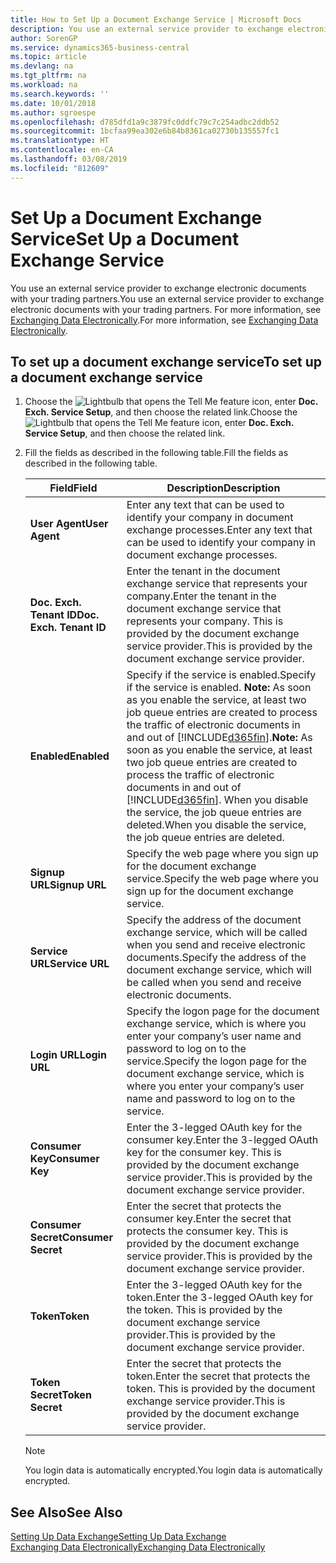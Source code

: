 ```yaml
---
title: How to Set Up a Document Exchange Service | Microsoft Docs
description: You use an external service provider to exchange electronic documents with your trading partners.
author: SorenGP
ms.service: dynamics365-business-central
ms.topic: article
ms.devlang: na
ms.tgt_pltfrm: na
ms.workload: na
ms.search.keywords: ''
ms.date: 10/01/2018
ms.author: sgroespe
ms.openlocfilehash: d785dfd1a9c3879fc0ddfc79c7c254adbc2ddb52
ms.sourcegitcommit: 1bcfaa99ea302e6b84b8361ca02730b135557fc1
ms.translationtype: HT
ms.contentlocale: en-CA
ms.lasthandoff: 03/08/2019
ms.locfileid: "812609"
---
```

# <a name="set-up-a-document-exchange-service"></a><span data-ttu-id="2d1e0-103">Set Up a Document Exchange Service</span><span class="sxs-lookup"><span data-stu-id="2d1e0-103">Set Up a Document Exchange Service</span></span>
<span data-ttu-id="2d1e0-104">You use an external service provider to exchange electronic documents with your trading partners.</span><span class="sxs-lookup"><span data-stu-id="2d1e0-104">You use an external service provider to exchange electronic documents with your trading partners.</span></span> <span data-ttu-id="2d1e0-105">For more information, see [Exchanging Data Electronically](across-data-exchange.md).</span><span class="sxs-lookup"><span data-stu-id="2d1e0-105">For more information, see [Exchanging Data Electronically](across-data-exchange.md).</span></span>  

## <a name="to-set-up-a-document-exchange-service"></a><span data-ttu-id="2d1e0-106">To set up a document exchange service</span><span class="sxs-lookup"><span data-stu-id="2d1e0-106">To set up a document exchange service</span></span>  
1. <span data-ttu-id="2d1e0-107">Choose the ![Lightbulb that opens the Tell Me feature](media/ui-search/search_small.png "Tell me what you want to do") icon, enter **Doc. Exch. Service Setup**, and then choose the related link.</span><span class="sxs-lookup"><span data-stu-id="2d1e0-107">Choose the ![Lightbulb that opens the Tell Me feature](media/ui-search/search_small.png "Tell me what you want to do") icon, enter **Doc. Exch. Service Setup**, and then choose the related link.</span></span>  
2. <span data-ttu-id="2d1e0-108">Fill the fields as described in the following table.</span><span class="sxs-lookup"><span data-stu-id="2d1e0-108">Fill the fields as described in the following table.</span></span>  

    |<span data-ttu-id="2d1e0-109">Field</span><span class="sxs-lookup"><span data-stu-id="2d1e0-109">Field</span></span>|<span data-ttu-id="2d1e0-110">Description</span><span class="sxs-lookup"><span data-stu-id="2d1e0-110">Description</span></span>|  
    |---------------------------------|---------------------------------------|  
    |<span data-ttu-id="2d1e0-111">**User Agent**</span><span class="sxs-lookup"><span data-stu-id="2d1e0-111">**User Agent**</span></span>|<span data-ttu-id="2d1e0-112">Enter any text that can be used to identify your company in document exchange processes.</span><span class="sxs-lookup"><span data-stu-id="2d1e0-112">Enter any text that can be used to identify your company in document exchange processes.</span></span>|  
    |<span data-ttu-id="2d1e0-113">**Doc. Exch. Tenant ID**</span><span class="sxs-lookup"><span data-stu-id="2d1e0-113">**Doc. Exch. Tenant ID**</span></span>|<span data-ttu-id="2d1e0-114">Enter the tenant in the document exchange service that represents your company.</span><span class="sxs-lookup"><span data-stu-id="2d1e0-114">Enter the tenant in the document exchange service that represents your company.</span></span> <span data-ttu-id="2d1e0-115">This is provided by the document exchange service provider.</span><span class="sxs-lookup"><span data-stu-id="2d1e0-115">This is provided by the document exchange service provider.</span></span>|  
    |<span data-ttu-id="2d1e0-116">**Enabled**</span><span class="sxs-lookup"><span data-stu-id="2d1e0-116">**Enabled**</span></span>|<span data-ttu-id="2d1e0-117">Specify if the service is enabled.</span><span class="sxs-lookup"><span data-stu-id="2d1e0-117">Specify if the service is enabled.</span></span> <span data-ttu-id="2d1e0-118">**Note:**  As soon as you enable the service, at least two job queue entries are created to process the traffic of electronic documents in and out of [!INCLUDE[d365fin](includes/d365fin_md.md)].</span><span class="sxs-lookup"><span data-stu-id="2d1e0-118">**Note:**  As soon as you enable the service, at least two job queue entries are created to process the traffic of electronic documents in and out of [!INCLUDE[d365fin](includes/d365fin_md.md)].</span></span> <span data-ttu-id="2d1e0-119">When you disable the service, the job queue entries are deleted.</span><span class="sxs-lookup"><span data-stu-id="2d1e0-119">When you disable the service, the job queue entries are deleted.</span></span>|  
    |<span data-ttu-id="2d1e0-120">**Signup URL**</span><span class="sxs-lookup"><span data-stu-id="2d1e0-120">**Signup URL**</span></span>|<span data-ttu-id="2d1e0-121">Specify the web page where you sign up for the document exchange service.</span><span class="sxs-lookup"><span data-stu-id="2d1e0-121">Specify the web page where you sign up for the document exchange service.</span></span>|  
    |<span data-ttu-id="2d1e0-122">**Service URL**</span><span class="sxs-lookup"><span data-stu-id="2d1e0-122">**Service URL**</span></span>|<span data-ttu-id="2d1e0-123">Specify the address of the document exchange service, which will be called when you send and receive electronic documents.</span><span class="sxs-lookup"><span data-stu-id="2d1e0-123">Specify the address of the document exchange service, which will be called when you send and receive electronic documents.</span></span>|  
    |<span data-ttu-id="2d1e0-124">**Login URL**</span><span class="sxs-lookup"><span data-stu-id="2d1e0-124">**Login URL**</span></span>|<span data-ttu-id="2d1e0-125">Specify the logon page for the document exchange service, which is where you enter your company’s user name and password to log on to the service.</span><span class="sxs-lookup"><span data-stu-id="2d1e0-125">Specify the logon page for the document exchange service, which is where you enter your company’s user name and password to log on to the service.</span></span>|  
    |<span data-ttu-id="2d1e0-126">**Consumer Key**</span><span class="sxs-lookup"><span data-stu-id="2d1e0-126">**Consumer Key**</span></span>|<span data-ttu-id="2d1e0-127">Enter the 3-legged OAuth key for the consumer key.</span><span class="sxs-lookup"><span data-stu-id="2d1e0-127">Enter the 3-legged OAuth key for the consumer key.</span></span> <span data-ttu-id="2d1e0-128">This is provided by the document exchange service provider.</span><span class="sxs-lookup"><span data-stu-id="2d1e0-128">This is provided by the document exchange service provider.</span></span>|  
    |<span data-ttu-id="2d1e0-129">**Consumer Secret**</span><span class="sxs-lookup"><span data-stu-id="2d1e0-129">**Consumer Secret**</span></span>|<span data-ttu-id="2d1e0-130">Enter the secret that protects the consumer key.</span><span class="sxs-lookup"><span data-stu-id="2d1e0-130">Enter the secret that protects the consumer key.</span></span> <span data-ttu-id="2d1e0-131">This is provided by the document exchange service provider.</span><span class="sxs-lookup"><span data-stu-id="2d1e0-131">This is provided by the document exchange service provider.</span></span>|  
    |<span data-ttu-id="2d1e0-132">**Token**</span><span class="sxs-lookup"><span data-stu-id="2d1e0-132">**Token**</span></span>|<span data-ttu-id="2d1e0-133">Enter the 3-legged OAuth key for the token.</span><span class="sxs-lookup"><span data-stu-id="2d1e0-133">Enter the 3-legged OAuth key for the token.</span></span> <span data-ttu-id="2d1e0-134">This is provided by the document exchange service provider.</span><span class="sxs-lookup"><span data-stu-id="2d1e0-134">This is provided by the document exchange service provider.</span></span>|  
    |<span data-ttu-id="2d1e0-135">**Token Secret**</span><span class="sxs-lookup"><span data-stu-id="2d1e0-135">**Token Secret**</span></span>|<span data-ttu-id="2d1e0-136">Enter the secret that protects the token.</span><span class="sxs-lookup"><span data-stu-id="2d1e0-136">Enter the secret that protects the token.</span></span> <span data-ttu-id="2d1e0-137">This is provided by the document exchange service provider.</span><span class="sxs-lookup"><span data-stu-id="2d1e0-137">This is provided by the document exchange service provider.</span></span>|  

    > [!NOTE]  
    > <span data-ttu-id="2d1e0-138">You login data is automatically encrypted.</span><span class="sxs-lookup"><span data-stu-id="2d1e0-138">You login data is automatically encrypted.</span></span>

## <a name="see-also"></a><span data-ttu-id="2d1e0-139">See Also</span><span class="sxs-lookup"><span data-stu-id="2d1e0-139">See Also</span></span>  
[<span data-ttu-id="2d1e0-140">Setting Up Data Exchange</span><span class="sxs-lookup"><span data-stu-id="2d1e0-140">Setting Up Data Exchange</span></span>](across-set-up-data-exchange.md)  
[<span data-ttu-id="2d1e0-141">Exchanging Data Electronically</span><span class="sxs-lookup"><span data-stu-id="2d1e0-141">Exchanging Data Electronically</span></span>](across-data-exchange.md)
